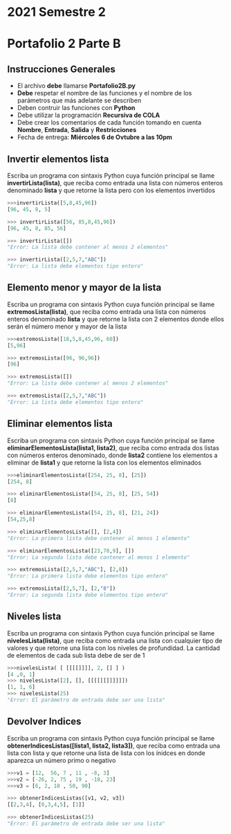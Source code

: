 # 2021 Semestre 2
# Portafolio 2 Parte B

## Instrucciones Generales
- El archivo **debe** llamarse **Portafolio2B.py**
- **Debe** respetar el nombre de las funciones y el nombre de los parámetros que más adelante se describen
- Deben contruir las funciones con **Python**
- Debe utilizar la programación **Recursiva de COLA**
- Debe crear los comentarios de cada función tomando en cuenta **Nombre**, **Entrada**, **Salida** y **Restricciones**
- Fecha de entrega: **Miércoles 6 de Ovtubre a las 10pm**

##	Invertir elementos lista
Escriba un programa con sintaxis Python cuya función principal se llame **invertirLista(lista)**, que reciba como entrada una lista con números enteros denominado **lista** y que retorne la lista pero con los elementos invertidos 


```python
>>>invertirLista([5,8,45,96])
[96, 45, 8, 5]

>>> invertirLista([56, 85,8,45,96])
[96, 45, 8, 85, 56]

>>> invertirLista([])
"Error: La lista debe contener al menos 2 elementos"

>>> invertirLista([2,5,7,"ABC"])
"Error: La lista debe elementos tipo entero"
```

##	Elemento menor y mayor de la lista
Escriba un programa con sintaxis Python cuya función principal se llame **extremosLista(lista)**, que reciba como entrada una lista con números enteros denominado **lista** y que retorne la lista con 2 elementos donde ellos serán el número menor y mayor de la lista

```python
>>>extremosLista([18,5,8,45,96, 60])
[5,96]

>>> extremosLista([96, 96,96])
[96]

>>> extremosLista([])
"Error: La lista debe contener al menos 2 elementos"

>>> extremosLista([2,5,7,"ABC"])
"Error: La lista debe elementos tipo entero"
```

##	Eliminar elementos lista
Escriba un programa con sintaxis Python cuya función principal se llame **eliminarElementosLista(lista1, lista2)**, que reciba como entrada dos listas con números enteros denominado, donde **lista2** contiene los elementos a eliminar de **lista1** y que retorne la lista con los elementos eliminados

```python
>>>eliminarElementosLista([254, 25, 8], [25])
[254, 8]

>>> eliminarElementosLista([54, 25, 8], [25, 54])
[8]

>>> eliminarElementosLista([54, 25, 8], [21, 24])
[54,25,8]

>>> eliminarElementosLista([], [2,4])
"Error: La primera lista debe contener al menos 1 elemento"

>>> eliminarElementosLista([23,78,9], [])
"Error: La segunda lista debe contener al menos 1 elemento"

>>> extremosLista([2,5,7,"ABC"], [2,8])
"Error: La primera lista debe elementos tipo entero"

>>> extremosLista([2,5,7], [2,"8"])
"Error: La segunda lista debe elementos tipo entero"

```
##	Niveles lista
Escriba un programa con sintaxis Python cuya función principal se llame **nivelesLista(lista)**, que reciba como entrada una lista con cualquier tipo de valores y que retorne una lista con los niveles de profundidad. La cantidad de elementos de cada sub lista debe de ser de 1

```python
>>>nivelesLista( [ [[[[]]]], 2, [] ] )
[4 ,0, 1]
>>> nivelesLista([2], [], [[[[[[]]]]]])
[1, 1, 6]
>>> nivelesLista(25)
"Error: El parámetro de entrada debe ser una lista"
```
##	Devolver Indices
Escriba un programa con sintaxis Python cuya función principal se llame **obtenerIndicesListas([lista1, lista2, lista3])**, que reciba como entrada una lista con lista y que retorne una lista de lista con los ínidces en donde aparezca un número primo o negativo

```python
>>>v1 = [12,  56, 7 , 11 , -8, 3] 
>>>v2 = [-26, 2, 75 , 19 , -18, 23] 
>>>v3 = [6, 2, 10 , 50, 90] 

>>> obtenerIndicesListas([v1, v2, v3])
[[2,3,4], [0,3,4,5], [1]]

>>> obtenerIndicesListas(25)
"Error: El parámetro de entrada debe ser una lista"

```
